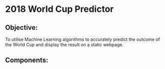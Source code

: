 # 2018 World Cup Predictor

## Objective:
To utilise Machine Learning algorithms to accurately predict the outcome of the World Cup and display the result on a static webpage.

## Components:

